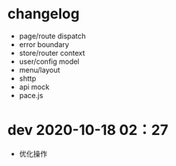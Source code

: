 # changelog
- page/route dispatch
- error boundary
- store/router context
- user/config model
- menu/layout
- shttp
- api mock
- pace.js

# dev 2020-10-18 02：27
- 优化操作